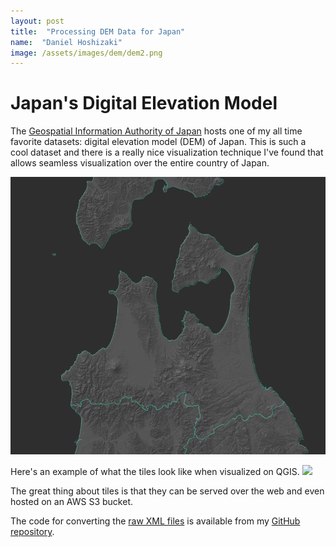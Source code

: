 ```yaml
---
layout: post
title:  "Processing DEM Data for Japan"
name:  "Daniel Hoshizaki"
image: /assets/images/dem/dem2.png
---
```


# Japan's Digital Elevation Model
The [Geospatial Information Authority of Japan](https://fgd.gsi.go.jp/download/menu.php) hosts one of my all time favorite datasets: digital elevation model (DEM) of Japan. This is such a cool dataset and there is a really nice visualization technique I've found that allows seamless visualization over the entire country of Japan.

![](/assets/images/dem/dem1.png)

Here's an example of what the tiles look like when visualized on QGIS. 
![](/assets/images/dem/dem.gif)

The great thing about tiles is that they can be served over the web and even hosted on an AWS S3 bucket.

The code for converting the [raw XML files](https://fgd.gsi.go.jp/download/mapGis.php?tab=dem) is available from my [GitHub repository](https://github.com/danielhoshizaki/DEM-hillshade). 